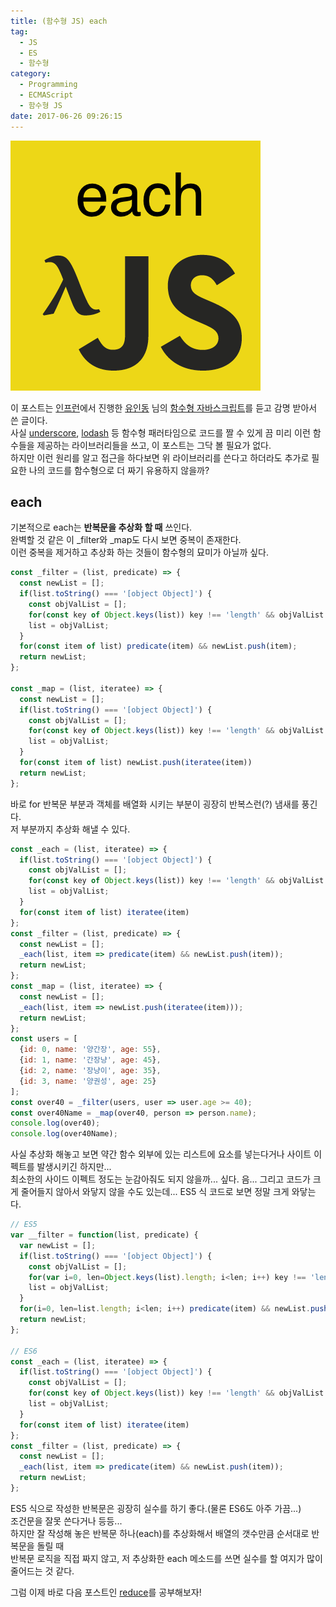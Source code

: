 ```yaml
---
title: (함수형 JS) each
tag:
  - JS
  - ES
  - 함수형
category:
  - Programming
  - ECMAScript
  - 함수형 JS
date: 2017-06-26 09:26:15
---
```


![](js-func-04-each/thumb.png)

이 포스트는 [인프런](https://www.inflearn.com/)에서 진행한 [유인동](https://www.facebook.com/profile.php?id=100011413063178) 님의 [함수형 자바스크립트](https://www.inflearn.com/course/%ED%95%A8%EC%88%98%ED%98%95-%ED%94%84%EB%A1%9C%EA%B7%B8%EB%9E%98%EB%B0%8D/)를 듣고 감명 받아서 쓴 글이다.  
사실 [underscore](http://underscorejs.org/), [lodash](https://lodash.com/) 등 함수형 패러타임으로 코드를 짤 수 있게 끔
미리 이런 함수들을 제공하는 라이브러리들을 쓰고, 이 포스트는 그닥 볼 필요가 없다.  
하지만 이런 원리를 알고 접근을 하다보면 위 라이브러리를 쓴다고 하더라도 추가로 필요한 나의 코드를 함수형으로 더 짜기 유용하지 않을까?  

## each
기본적으로 each는 **반복문을 추상화 할 때** 쓰인다.  
완벽할 것 같은 이 _filter와 _map도 다시 보면 중복이 존재한다.  
이런 중복을 제거하고 추상화 하는 것들이 함수형의 묘미가 아닐까 싶다.  

```javascript
const _filter = (list, predicate) => {
  const newList = [];
  if(list.toString() === '[object Object]') {
    const objValList = [];
    for(const key of Object.keys(list)) key !== 'length' && objValList.push(list[key]);
    list = objValList;
  }
  for(const item of list) predicate(item) && newList.push(item);
  return newList;
};

const _map = (list, iteratee) => {
  const newList = [];
  if(list.toString() === '[object Object]') {
    const objValList = [];
    for(const key of Object.keys(list)) key !== 'length' && objValList.push(list[key]);
    list = objValList;
  }
  for(const item of list) newList.push(iteratee(item))
  return newList;
};
```

바로 for 반복문 부분과 객체를 배열화 시키는 부분이 굉장히 반복스런(?) 냄새를 풍긴다.  
저 부분까지 추상화 해낼 수 있다.  

```javascript
const _each = (list, iteratee) => {
  if(list.toString() === '[object Object]') {
    const objValList = [];
    for(const key of Object.keys(list)) key !== 'length' && objValList.push(list[key]);
    list = objValList;
  }
  for(const item of list) iteratee(item)
};
const _filter = (list, predicate) => {
  const newList = [];
  _each(list, item => predicate(item) && newList.push(item));
  return newList;
};
const _map = (list, iteratee) => {
  const newList = [];
  _each(list, item => newList.push(iteratee(item)));
  return newList;
};
const users = [
  {id: 0, name: '양간장', age: 55},
  {id: 1, name: '간장냥', age: 45},
  {id: 2, name: '장냥이', age: 35},
  {id: 3, name: '양권성', age: 25}
];
const over40 = _filter(users, user => user.age >= 40);
const over40Name = _map(over40, person => person.name);
console.log(over40);
console.log(over40Name);
```

사실 추상화 해놓고 보면 약간 함수 외부에 있는 리스트에 요소를 넣는다거나 사이트 이펙트를 발생시키긴 하지만...  
최소한의 사이드 이펙트 정도는 눈감아줘도 되지 않을까... 싶다.
음... 그리고 코드가 크게 줄어들지 않아서 와닿지 않을 수도 있는데...
ES5 식 코드로 보면 정말 크게 와닿는다.  

```javascript
// ES5
var __filter = function(list, predicate) {
  var newList = [];
  if(list.toString() === '[object Object]') {
    const objValList = [];
    for(var i=0, len=Object.keys(list).length; i<len; i++) key !== 'length' && objValList.push(list[key]);
    list = objValList;
  }
  for(i=0, len=list.length; i<len; i++) predicate(item) && newList.push(item);
  return newList;
};

// ES6
const _each = (list, iteratee) => {
  if(list.toString() === '[object Object]') {
    const objValList = [];
    for(const key of Object.keys(list)) key !== 'length' && objValList.push(list[key]);
    list = objValList;
  }
  for(const item of list) iteratee(item)
};
const _filter = (list, predicate) => {
  const newList = [];
  _each(list, item => predicate(item) && newList.push(item));
  return newList;
};
```
ES5 식으로 작성한 반복문은 굉장히 실수를 하기 좋다.(물론 ES6도 아주 가끔...)  
조건문을 잘못 쓴다거나 등등...  
하지만 잘 작성해 놓은 반복문 하나(each)를 추상화해서 배열의 갯수만큼 순서대로 반복문을 돌릴 때  
반복문 로직을 직접 짜지 않고, 저 추상화한 each 메소드를 쓰면 실수를 할 여지가 많이 줄어드는 것 같다.  

그럼 이제 바로 다음 포스트인 [reduce](/2017/06/26/js-func-05-reduce/)를 공부해보자!  